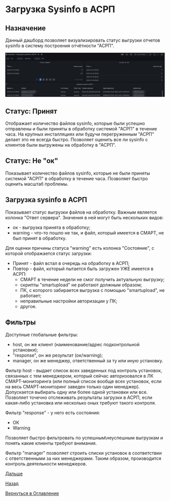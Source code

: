 # Загрузка Sysinfo в АСРП

## Назначение

Данный дашборд позволяет визуализировать статус выгрузки отчетов sysinfo в систему построения отчётности "АСРП". 

![Типовая выгрузка данных](img/kodeks-upload-asrp/asrp-upload.png "Выгрузка данных с ошибками")

## Статус: Принят

Отображает количество файлов sysinfo, которые были успешно отправлены и были приняты в обработку системой "АСРП" в течение часа. 
На крупных инсталляциях или будучи перегруженным "АСРП" делает это не всегда быстро. Позволяет оценить все ли sysinfo с 
клиентов были выгружены на обработку в "АСРП".

## Cтатус: Не "ок"

Показывает количество файлов sysinfo, которые не были приняты системой "АСРП" в обработку в течение часа. 
Позволяет быстро оценить масштаб проблемы.

## Загрузка sysinfo в АСРП

Показывает статус выгрузки файлов на обработку. Важным является колонка "Ответ сервера". Значения в ней могут быть нескольких видов:

- ок - выгрузка принята в обработку;
- warning - что-то пошло не так, и файл, который имеется в СМАРТ, не был принят в обработку.

Для оценки причины статуса "warning" есть колонка "Состояние", с которой отображается статус загрузки:

- Принят - файл встал в очередь на обработку в АСРП;
- Повтор - файл, который пытается быть загружен УЖЕ имеется в АСРП:
  -  СМАРТ в течение недели не смог получить актуальную выгрузку;
  -  скрипты "smartupload" не работают должным образом;
  -  ПК, с которого забирается выгрузка с помощью "smartupload", не работает;
  -  неправильные настройки авторизации у ПК;
  -  другое.

## Фильтры

Доступные глобальные фильтры:
- host, он же клиент (наименование/адрес подконтрольной установки);
- "response", он же результат (ок/warning);
- manager, он же менеджер, ответственный за ту или иную установку.

Фильтр host - выдает список всех заведенных под контроль установок, связанных с тем менеджером, который сейчас 
авторизовался в ЛК СМАРТ-мониторинга (или полный список вообще всех установок, если на весь СМАРТ-мониторинг заведен только один менеджер).
Допускается выбирать одну или более одной установки или все.
Позволяет точечно отслеживать результаты загрузки в АСРП, если какая-либо установка или несколько оных требуют такого контроля.

Фильтр "response" - у него есть состояния:
- ОК
- Warning

Позволяет быстро фильтровать по успешным\неуспешным выгрузкам и понять какие клиенты требуют внимания.

Фильтр "manager" позволяет строить списки установок в соответствии с ответственными за них менеджерами.
Таким образом, производится контроль деятельности менеджеров.


[Дальше](068-user-cards.md)

[Назад](060-dashboards.md)

[Вернуться в Оглавление](Readme.md)